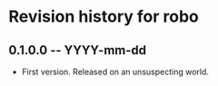 # Revision history for robo

## 0.1.0.0 -- YYYY-mm-dd

* First version. Released on an unsuspecting world.
